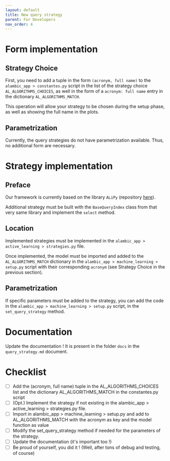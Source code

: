 ```yaml
---
layout: default 
title: New query strategy 
parent: For Developers 
nav_order: 4
---
```


# Form implementation

## Strategy Choice
First, you need to add a tuple in the form `(acronym, full name)` to the `alambic_app > constantes.py` script in the list of the strategy choice `AL_ALGORITHMS_CHOICES`, as well in the form of a `acronym: full name` entry in the dictionary `AL_ALGORITHMS_MATCH`.

This operation will allow your strategy to be chosen during the setup phase, as well as showing the full name in the plots.

## Parametrization
Currently, the query strategies do not have parametrization available. Thus, no additional form are necessary.

# Strategy implementation
## Preface
Our framework is currently based on the library `ALiPy` (repository [here](https://github.com/NUAA-AL/ALiPy)).

Additional strategy must be built with the `BaseQueryIndex` class from that very same library and implement the `select` method.

## Location
Implemented strategies must be implemented in the `alambic_app > active_learning > strategies.py` file.

Once implemented, the model must be imported and added to the `AL_ALGORITHMS_MATCH` dictionary in the `alambic_app > machine_learning > setup.py` script with their corresponding `acronym` (see Strategy Choice in the previous section).

## Parametrization
If specific parameters must be added to the strategy, you can add the code in the `alambic_app > machine_learning > setup.py` script, in the `set_query_strategy` method.

# Documentation
Update the documentation ! It is present in the folder `docs` in the `query_strategy.md` document.

# Checklist
- [ ] Add the (acronym, full name) tuple in the AL_ALGORITHMS_CHOICES list and the dictionary AL_ALGORITHMS_MATCH in the constantes.py script
- [ ] (Opt.) Implement the strategy if not existing in the alambic_app > active_learning > strategies.py file.
- [ ] Import in alambic_app > machine_learning > setup.py and add to AL_ALGORITHMS_MATCH with the acronym as key and the model function as value
- [ ] Modify the set_query_strategy method if needed for the parameters of the strategy.
- [ ] Update the documentation (it's important too !)
- [ ] Be proud of yourself, you did it ! (Well, after tons of debug and testing, of course)